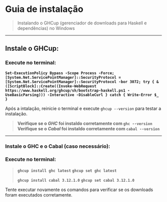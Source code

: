# Guia de instalação
> Instalando o GHCup (gerenciador de downloads para Haskell e dependências) no Windows
---
## Instale o GHCup:
### Execute no terminal:
**```Set-ExecutionPolicy Bypass -Scope Process -Force;[System.Net.ServicePointManager]::SecurityProtocol = [System.Net.ServicePointManager]::SecurityProtocol -bor 3072; try { & ([ScriptBlock]::Create((Invoke-WebRequest https://www.haskell.org/ghcup/sh/bootstrap-haskell.ps1 -UseBasicParsing))) -Interactive -DisableCurl } catch { Write-Error $_ }```**

Após a intalação, reinicie o terminal e execute `ghcup --version` para testar a instalação.

> **Verifique se o _GHC_ foi instaldo corretamente com `ghc --version`**
> **Verifique se o _Cabal_ foi instaldo corretamente com `cabal --version`**
---
### Instale o GHC e o Cabal (caso necessário):
### Execute no terminal:
> **`ghcup install ghc latest`**
> **`ghcup set ghc latest`**
>
> **`ghcup install cabal 3.12.1.0`**
> **`ghcup set cabal 3.12.1.0`**

Tente executar novamente os comandos para verificar se os downloads foram executados corretamente.
